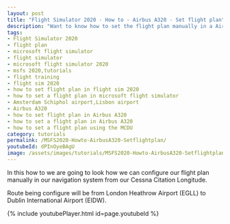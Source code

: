 ```yaml
---
layout: post
title: "Flight Simulator 2020 - How to - Airbus A320 - Set flight plan"
description: "Want to know how to set the flight plan manually in a Airbus A320 than view this video"
tags:
- Flight Simulator 2020
- flight plan
- microsoft flight simulator
- flight simulator
- microsoft flight simulator 2020
- msfs 2020,tutorials
- flight training
- flight sim 2020
- how to set flight plan in flight sim 2020
- how to set a flight plan in microsoft flight simulator
- Amsterdam Schiphol airport,Lisbon airport
- Airbus A320
- how to set flight plan in Airbus A320
- how to set a flight plan in Airbus A320
- how to set a flight plan using the MCDU
category: tutorials
permalink: /MSFS2020-Howto-AirbusA320-Setflightplan/
youtubeId: dPInOyeBAgU
image: /assets/images/tutorials/MSFS2020-Howto-AirbusA320-Setflightplan.jpg
---
```

In this how to we are going to look how we can configure our flight plan manually in our navigation system from our Cessna Citation Longitude. 

Route being configure will be from London Heathrow Airport
(EGLL) to Dublin International Airport (EIDW).

{% include youtubePlayer.html id=page.youtubeId %}
